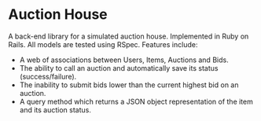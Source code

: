 Auction House
=========

A back-end library for a simulated auction house. Implemented in Ruby on Rails. All models are tested using RSpec. Features include:
+ A web of associations between Users, Items, Auctions and Bids.
+ The ability to call an auction and automatically save its status (success/failure).
+ The inability to submit bids lower than the current highest bid on an auction.
+ A query method which returns a JSON object representation of the item and its auction status.
